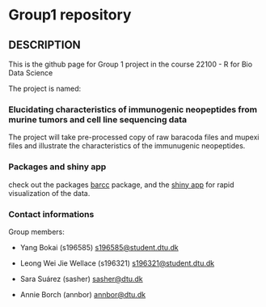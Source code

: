 Group1 repository
================

<!-- README.md is generated from README.Rmd. Please edit that file -->

## DESCRIPTION

This is the github page for Group 1 project in the course 22100 - R for
Bio Data Science

The project is
named:

### Elucidating characteristics of immunogenic neopeptides from murine tumors and cell line sequencing data

The project will take pre-processed copy of raw baracoda files and
mupexi files and illustrate the characteristics of the immunugenic
neopeptides.

### Packages and shiny app

check out the packages
[barcc](https://github.com/rforbiodatascience/barcc) package, and the
[shiny app](https://annie-borch.shinyapps.io/exploring_data/) for rapid
visualization of the data.

### Contact informations

Group members:

  - Yang Bokai (s196585) <s196585@student.dtu.dk>

  - Leong Wei Jie Wellace (s196321) <s196321@student.dtu.dk>

  - Sara Suárez (sasher) <sasher@dtu.dk>

  - Annie Borch (annbor) <annbor@dtu.dk>
